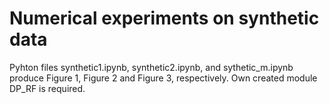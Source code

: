 # Numerical experiments on synthetic data

Pyhton files synthetic1.ipynb, synthetic2.ipynb, and sythetic_m.ipynb produce Figure 1, Figure 2 and Figure 3, respectively. Own created module DP_RF is required. 
